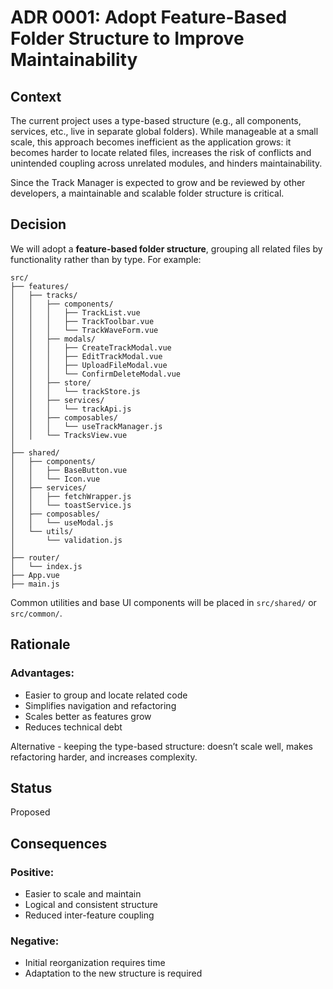 # ADR 0001: Adopt Feature-Based Folder Structure to Improve Maintainability

## Context

The current project uses a type-based structure (e.g., all components, services, etc., live in separate global folders). While manageable at a small scale, this approach becomes inefficient as the application grows: it becomes harder to locate related files, increases the risk of conflicts and unintended coupling across unrelated modules, and hinders maintainability.

Since the Track Manager is expected to grow and be reviewed by other developers, a maintainable and scalable folder structure is critical.

## Decision

We will adopt a **feature-based folder structure**, grouping all related files by functionality rather than by type. For example:

```
src/
├── features/
│   ├── tracks/
│   │   ├── components/
│   │   │   ├── TrackList.vue
│   │   │   ├── TrackToolbar.vue
│   │   │   └── TrackWaveForm.vue
│   │   ├── modals/
│   │   │   ├── CreateTrackModal.vue
│   │   │   ├── EditTrackModal.vue
│   │   │   ├── UploadFileModal.vue
│   │   │   └── ConfirmDeleteModal.vue
│   │   ├── store/
│   │   │   └── trackStore.js
│   │   ├── services/
│   │   │   └── trackApi.js
│   │   ├── composables/
│   │   │   └── useTrackManager.js
│   │   └── TracksView.vue
│
├── shared/
│   ├── components/
│   │   ├── BaseButton.vue
│   │   └── Icon.vue
│   ├── services/
│   │   ├── fetchWrapper.js
│   │   └── toastService.js
│   ├── composables/
│   │   └── useModal.js
│   └── utils/
│       └── validation.js
│
├── router/
│   └── index.js
├── App.vue
├── main.js
```

Common utilities and base UI components will be placed in `src/shared/` or `src/common/`.

## Rationale

### Advantages:

- Easier to group and locate related code
- Simplifies navigation and refactoring
- Scales better as features grow
- Reduces technical debt

Alternative - keeping the type-based structure: doesn’t scale well, makes refactoring harder, and increases complexity.

## Status

Proposed

## Consequences

### Positive:

- Easier to scale and maintain
- Logical and consistent structure
- Reduced inter-feature coupling

### Negative:

- Initial reorganization requires time
- Adaptation to the new structure is required
